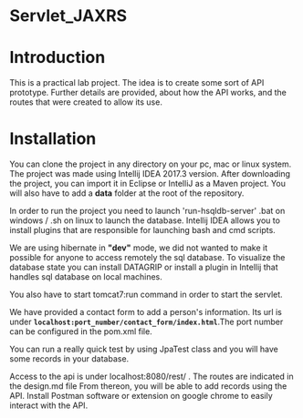 # Servlet_JAXRS

# Introduction

This is a practical lab project. The idea is to create some sort of API prototype.
Further details are provided, about how the API works, and the routes that were created to allow its use.

# Installation 

You can clone the project in any directory on your pc, mac or linux system. The project was made using Intellij IDEA 2017.3 version.
After downloading the project, you can import it in Eclipse or IntelliJ as a Maven project.
You will also have to add a **data** folder at the root of the repository.

In order to run the project you need to launch 'run-hsqldb-server' .bat on windows / .sh on linux to launch the database.
Intellij IDEA allows you to install plugins that are responsible for launching bash and cmd scripts.

We are using hibernate in **"dev"** mode, we did not wanted to make it possible for anyone to access remotely the sql database.
To visualize the database state you can install DATAGRIP or install a plugin in Intellij that handles sql database on local machines.

You also have to start tomcat7:run command in order to start the servlet.

We have provided a contact form to add a person's information. 
Its url is under **`localhost:port_number/contact_form/index.html`**.The port number can be configured in the pom.xml file.

You can run a really quick test by using JpaTest class and you will have some records in your database.

Access to the api is under localhost:8080/rest/ . The routes are indicated in the design.md file
From thereon, you will be able to add records using the API. 
Install Postman software or extension on google chrome to easily interact with the API.
